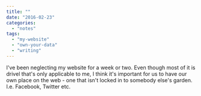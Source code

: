 ```yaml
---
title: ""
date: "2016-02-23"
categories: 
  - "notes"
tags: 
  - "my-website"
  - "own-your-data"
  - "writing"
---
```


I've been neglecting my website for a week or two. Even though most of it is drivel that's only applicable to me, I think it's important for us to have our own place on the web - one that isn't locked in to somebody else's garden. I.e. Facebook, Twitter etc.
